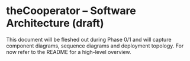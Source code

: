 # theCooperator – Software Architecture (draft)

This document will be fleshed out during Phase 0/1 and will capture component
diagrams, sequence diagrams and deployment topology. For now refer to the
README for a high-level overview.
